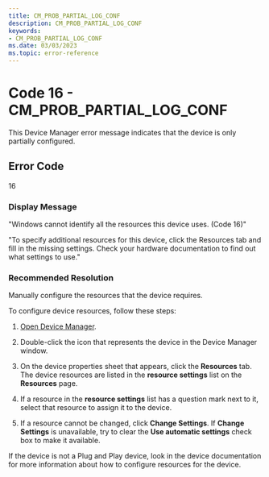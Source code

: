 ```yaml
---
title: CM_PROB_PARTIAL_LOG_CONF
description: CM_PROB_PARTIAL_LOG_CONF
keywords:
- CM_PROB_PARTIAL_LOG_CONF
ms.date: 03/03/2023
ms.topic: error-reference
---
```


# Code 16 - CM_PROB_PARTIAL_LOG_CONF

This Device Manager error message indicates that the device is only partially configured.

## Error Code

16

### Display Message

"Windows cannot identify all the resources this device uses. (Code 16)"

"To specify additional resources for this device, click the Resources tab and fill in the missing settings. Check your hardware documentation to find out what settings to use."

### Recommended Resolution

Manually configure the resources that the device requires.

To configure device resources, follow these steps:

1. [Open Device Manager](using-device-manager.md).

2. Double-click the icon that represents the device in the Device Manager window.

3. On the device properties sheet that appears, click the **Resources** tab. The device resources are listed in the **resource settings** list on the **Resources** page.

4. If a resource in the **resource settings** list has a question mark next to it, select that resource to assign it to the device.

5. If a resource cannot be changed, click **Change Settings**. If **Change Settings** is unavailable, try to clear the **Use automatic settings** check box to make it available.

If the device is not a Plug and Play device, look in the device documentation for more information about how to configure resources for the device.
